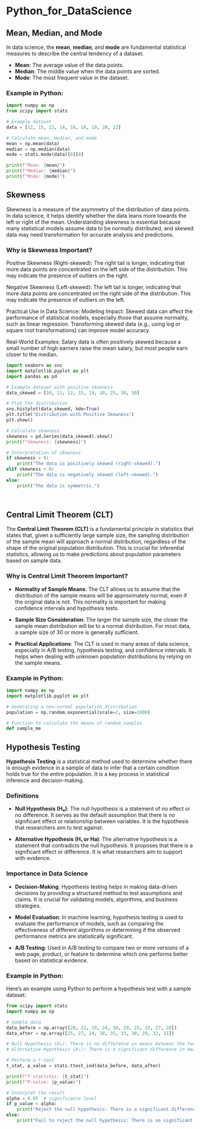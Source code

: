 # Python_for_DataScience

## Mean, Median, and Mode

In data science, the **mean**, **median**, and **mode** are fundamental statistical measures to describe the central tendency of a dataset.

- **Mean**: The average value of the data points.
- **Median**: The middle value when the data points are sorted.
- **Mode**: The most frequent value in the dataset.

### Example in Python:

```python
import numpy as np
from scipy import stats

# Example dataset
data = [12, 15, 12, 14, 16, 18, 19, 20, 12]

# Calculate mean, median, and mode
mean = np.mean(data)
median = np.median(data)
mode = stats.mode(data)[0][0]

print(f"Mean: {mean}")
print(f"Median: {median}")
print(f"Mode: {mode}")
```

## Skewness
Skewness is a measure of the asymmetry of the distribution of data points. In data science, it helps identify whether the data leans more towards the left or right of the mean. Understanding skewness is essential because many statistical models assume data to be normally distributed, and skewed data may need transformation for accurate analysis and predictions.

### Why is Skewness Important?
Positive Skewness (Right-skewed): The right tail is longer, indicating that more data points are concentrated on the left side of the distribution. This may indicate the presence of outliers on the right.

Negative Skewness (Left-skewed): The left tail is longer, indicating that more data points are concentrated on the right side of the distribution. This may indicate the presence of outliers on the left.

Practical Use in Data Science:
Modeling Impact: Skewed data can affect the performance of statistical models, especially those that assume normality, such as linear regression. Transforming skewed data (e.g., using log or square root transformations) can improve model accuracy.

Real-World Examples: Salary data is often positively skewed because a small number of high earners raise the mean salary, but most people earn closer to the median.


```python
import seaborn as sns
import matplotlib.pyplot as plt
import pandas as pd

# Example dataset with positive skewness
data_skewed = [10, 11, 12, 15, 19, 20, 25, 30, 50]

# Plot the distribution
sns.histplot(data_skewed, kde=True)
plt.title("Distribution with Positive Skewness")
plt.show()

# Calculate skewness
skewness = pd.Series(data_skewed).skew()
print(f"Skewness: {skewness}")

# Interpretation of skewness
if skewness > 0:
    print("The data is positively skewed (right-skewed).")
elif skewness < 0:
    print("The data is negatively skewed (left-skewed).")
else:
    print("The data is symmetric.")




```


## Central Limit Theorem (CLT)

The **Central Limit Theorem (CLT)** is a fundamental principle in statistics that states that, given a sufficiently large sample size, the sampling distribution of the sample mean will approach a normal distribution, regardless of the shape of the original population distribution. This is crucial for inferential statistics, allowing us to make predictions about population parameters based on sample data.

### Why is Central Limit Theorem Important?

- **Normality of Sample Means**: The CLT allows us to assume that the distribution of the sample means will be approximately normal, even if the original data is not. This normality is important for making confidence intervals and hypothesis tests.
  
- **Sample Size Consideration**: The larger the sample size, the closer the sample mean distribution will be to a normal distribution. For most data, a sample size of 30 or more is generally sufficient.

- **Practical Applications**: The CLT is used in many areas of data science, especially in A/B testing, hypothesis testing, and confidence intervals. It helps when dealing with unknown population distributions by relying on the sample means.

### Example in Python:

```python
import numpy as np
import matplotlib.pyplot as plt

# Generating a non-normal population distribution
population = np.random.exponential(scale=2, size=1000)

# Function to calculate the means of random samples
def sample_me

```



## Hypothesis Testing

**Hypothesis Testing** is a statistical method used to determine whether there is enough evidence in a sample of data to infer that a certain condition holds true for the entire population. It is a key process in statistical inference and decision-making.

### Definitions

- **Null Hypothesis (H₀)**: The null hypothesis is a statement of no effect or no difference. It serves as the default assumption that there is no significant effect or relationship between variables. It is the hypothesis that researchers aim to test against.

- **Alternative Hypothesis (H₁ or Ha)**: The alternative hypothesis is a statement that contradicts the null hypothesis. It proposes that there is a significant effect or difference. It is what researchers aim to support with evidence.

### Importance in Data Science

- **Decision-Making**: Hypothesis testing helps in making data-driven decisions by providing a structured method to test assumptions and claims. It is crucial for validating models, algorithms, and business strategies.

- **Model Evaluation**: In machine learning, hypothesis testing is used to evaluate the performance of models, such as comparing the effectiveness of different algorithms or determining if the observed performance metrics are statistically significant.

- **A/B Testing**: Used in A/B testing to compare two or more versions of a web page, product, or feature to determine which one performs better based on statistical evidence.

### Example in Python:

Here’s an example using Python to perform a hypothesis test with a sample dataset:

```python
from scipy import stats
import numpy as np

# Sample data
data_before = np.array([20, 22, 19, 24, 30, 29, 25, 23, 27, 28])
data_after = np.array([25, 27, 24, 28, 35, 33, 30, 29, 32, 31])

# Null Hypothesis (H₀): There is no difference in means between the two groups.
# Alternative Hypothesis (H₁): There is a significant difference in means between the two groups.

# Perform a t-test
t_stat, p_value = stats.ttest_ind(data_before, data_after)

print(f"T-statistic: {t_stat}")
print(f"P-value: {p_value}")

# Interpret the result
alpha = 0.05  # significance level
if p_value < alpha:
    print("Reject the null hypothesis: There is a significant difference between the two groups.")
else:
    print("Fail to reject the null hypothesis: There is no significant difference between the two groups.")


```


